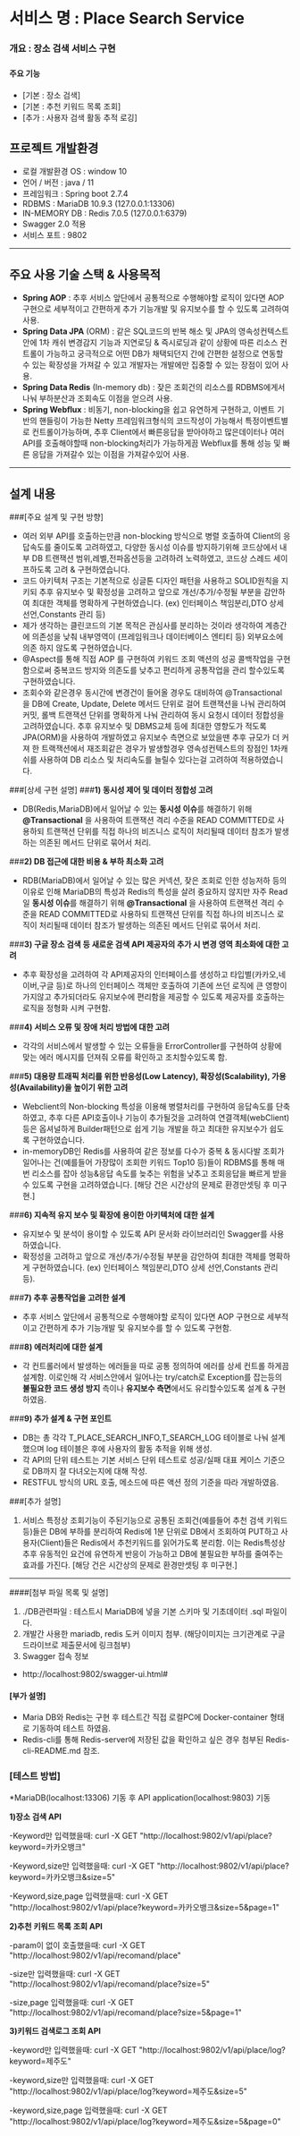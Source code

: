 # 서비스 명 : Place Search Service

### 개요 : 장소 검색 서비스 구현
###
#### 주요 기능
* [기본 : 장소 검색]
* [기본 : 추천 키워드 목록 조회]
* [추가 : 사용자 검색 활동 추적 로깅]


## 프로젝트 개발환경
- 로컬 개발환경 OS : window 10
- 언어 / 버전 : java / 11
- 프레임워크 : Spring boot 2.7.4
- RDBMS : MariaDB 10.9.3 (127.0.0.1:13306)
- IN-MEMORY DB : Redis 7.0.5 (127.0.0.1:6379)
- Swagger 2.0 적용
- 서비스 포트 : 9802
* * *
## 주요 사용 기술 스택 & 사용목적
- **Spring AOP**
 : 추후 서비스 앞단에서 공통적으로 수행해야할 로직이 있다면 AOP 구현으로 세부적이고 간편하게 추가 기능개발 및 유지보수를 할 수 있도록 고려하여 사용.
- **Spring Data JPA** (ORM) : 같은 SQL코드의 반복 해소 및 JPA의 영속성컨텍스트안에 1차 캐쉬 변경감지 기능과 지연로딩 & 즉시로딩과 같이 상황에 따른 리소스 컨트롤이 가능하고 궁극적으로
어떤 DB가 채택되던지 간에 간편한 설정으로 연동할 수 있는 확장성을 가져갈 수 있고 개발자는 개발에만 집중할 수 있는 장점이 있어 사용.
- **Spring Data Redis** (In-memory db) : 잦은 조회건의 리소스를 RDBMS에게서 나눠 부하분산과 조회속도 이점을 얻으려 사용. 
- **Spring Webflux** : 비동기, non-blocking을 쉽고 유연하게 구현하고, 이벤트 기반의 핸들링이 가능한 Netty 프레임워크형식의 코드작성이 가능해서 특정이벤트별로 컨트롤이가능하며,
추후 Client에서 빠른응답을 받아야하고 많은데이터나 여러 API를 호출해야할때 non-blocking처리가 가능하게끔 Webflux를 통해 성능 및 빠른 응답을 가져갈수 있는 이점을 가져갈수있어 사용.
  
* * *
## 설계 내용
###[주요 설계 및 구현 방향]

- 여러 외부 API를 호출하는만큼 non-blocking 방식으로 병렬 호출하여 Client의 응답속도를 줄이도록 고려하였고, 다양한 동시성 이슈를 방지하기위해 코드상에서 내부 DB 트랜잭션 범위,레벨,전파옵션등을 고려하려 노력하였고, 코드상 스레드 세이프하도록 고려 & 구현하였습니다.
- 코드 아키텍처 구조는 기본적으로 싱글톤 디자인 패턴을 사용하고 SOLID원칙을 지키되 추후 유지보수 및 확정성을 고려하고 앞으로 개선/추가/수정될 부분을 감안하여 최대한 객체를 명확하게 구현하였습니다. (ex) 인터페이스 책임분리,DTO 상세 선언,Constants 관리 등)
- 제가 생각하는 클린코드의 기본 목적은 관심사를 분리하는 것이라 생각하여 계층간에 의존성을 낮춰 내부영역이 (프레임워크나 데이터베이스 엔티티 등) 외부요소에 의존 하지 않도록 구현하였습니다.
- @Aspect를 통해 직접 AOP 를 구현하여 키워드 조회 액션의 성공 콜백작업을 구현함으로써 중복코드 방지와 의존도를 낮추고 편리하게 공통작업을 관리 할수있도록 구현하였습니다.
- 조회수와 같은경우 동시간에 변경건이 들어올 경우도 대비하여 @Transactional 을 DB에 Create, Update, Delete 메서드 단위로 걸어 트랜잭션을 나눠 관리하여 커밋, 롤백 트랜잭션 단위를 명확하게 나눠 관리하여 동시 요청시 데이터 정합성을 고려하였습니다.
추후 유지보수 및 DBMS교체 등에 최대한 영향도가 적도록 JPA(ORM)을 사용하여 개발하였고 유지보수 측면으로 보았을땐 추후 규모가 더 커져 한 트랙잭션에서 재조회같은 경우가 발생할경우 영속성컨텍스트의 장점인 1차캐쉬를 사용하여 DB 리소스 및 처리속도를 늘릴수 있다는걸 고려하여 적용하였습니다.

###[상세 구현 설명]
###**1) 동시성 제어 및 데이터 정합성 고려**

- DB(Redis,MariaDB)에서 일어날 수 있는 **동시성 이슈**를 해결하기 위해 **@Transactional** 을 사용하여 트랜잭션 격리 수준을 READ COMMITTED로 사용하되 트랜잭션 단위를 직접
하나의 비즈니스 로직이 처리될때 데이터 참조가 발생하는 의존된 메서드 단위로 묶어서 처리.


###**2) DB 접근에 대한 비용 & 부하 최소화 고려**
- RDB(MariaDB)에서 일어날 수 있는 많은 커넥션, 잦은 조회로 인한 성능저하 등의 이유로 인해 MariaDB의 특성과 Redis의 특성을 살려 중요하지 않지만 자주 Read 일 **동시성 이슈**를 해결하기 위해 **@Transactional** 을 사용하여 트랜잭션 격리 수준을 READ COMMITTED로 사용하되 트랜잭션 단위를 직접
  하나의 비즈니스 로직이 처리될때 데이터 참조가 발생하는 의존된 메서드 단위로 묶어서 처리.


###**3) 구글 장소 검색 등 새로운 검색 API 제공자의 추가 시 변경 영역 최소화에 대한 고려**
- 추후 확장성을 고려하여 각 API제공자의 인터페이스를 생성하고 타입별(카카오,네이버,구글 등)로 하나의 인터페이스 객체만 호출하여 기존에 쓰던 로직에 큰 영향이 가지않고 추가되더라도 유지보수에 편리함을 제공할 수 있도록
  제공자를 호출하는 로직을 정형화 시켜 구현함.

###**4) 서비스 오류 및 장애 처리 방법에 대한 고려**
- 각각의 서비스에서 발생할 수 있는 오류들을 ErrorController를 구현하여 상황에 맞는 에러 메시지를 던져줘 오류를 확인하고 조치할수있도록 함.

###**5) 대용량 트래픽 처리를 위한 반응성(Low Latency), 확장성(Scalability), 가용성(Availability)을 높이기 위한 고려**
- Webclient의 Non-blocking 특성을 이용해 병렬처리를 구현하여 응답속도를 단축하였고, 추후 다른 API호출이나 기능이 추가될것을 고려하여 연결객체(webClient)등은
옵셔널하게 Builder패턴으로 쉽게 기능 개발을 하고 최대한 유지보수가 쉽도록 구현하였습니다.
- in-memoryDB인 Redis를 사용하여 같은 정보를 다수가 중복 & 동시다발 조회가 일어나는 건(예를들어 가장많이 조회한 키워드 Top10 등)들이 RDBMS를 통해 매번 리소스를 잡아 
성능&응답 속도를 늦추는 위험을 낮추고 조회응답을 빠르게 받을수 있도록 구현을 고려하였습니다. [해당 건은 시간상의 문제로 환경만셋팅 후 미구현.]


###**6) 지속적 유지 보수 및 확장에 용이한 아키텍처에 대한 설계**
- 유지보수 및 분석이 용이할 수 있도록 API 문서화 라이브러리인 Swagger를 사용하였습니다. 
- 확정성을 고려하고 앞으로 개선/추가/수정될 부분을 감안하여 최대한 객체를 명확하게 구현하였습니다. (ex) 인터페이스 책임분리,DTO 상세 선언,Constants 관리 등).


###**7) 추후 공통작업을 고려한 설계**
- 추후 서비스 앞단에서 공통적으로 수행해야할 로직이 있다면 AOP 구현으로 세부적이고 간편하게 추가 기능개발 및 유지보수를 할 수 있도록 구현함.

###**8) 에러처리에 대한 설계**
- 각 컨트롤러에서 발생하는 에러들을 따로 공통 정의하여 에러를 상세 컨트롤 하게끔 설계함. 이로인해 각 서비스안에서 일어나는 try/catch로 Exception를 잡는등의
**불필요한 코드 생성 방지** 측이나 **유지보수 측면**에서도 유리할수있도록 설계 & 구현하였음.

###**9) 추가 설계 & 구현 포인트**
- DB는 총 각각 T_PLACE_SEARCH_INFO,T_SEARCH_LOG 테이블로 나눠 설계했으며 log 테이블은 후에 사용자의 활동 추적을 위해 생성.
- 각 API의 단위 테스트는 기본 서비스 단위 테스트로 성공/실패 대표 케이스 기준으로 DB까지 잘 다녀오는지에 대해 작성.
- RESTFUL 방식의 URL 호출, 메소드에 따른 액션 정의 기준을 따라 개발하였음.
  
  


###[추가 설명]
1) 서비스 특정상 조회기능이 주된기능으로 공통된 조회건(예를들어 추천 검색 키워드 등)들은 DB에 부하를 분리하여 Redis에 1분 단위로 DB에서 조회하여 PUT하고
사용자(Client)들은 Redis에서 추천키워드를 읽어가도록 분리함. 이는 Redis특성상 추후 유동적인 요건에 유연하게 반응이 가능하고 DB에 불필요한 부하를 줄여주는 효과를 가진다.
[해당 건은 시간상의 문제로 환경만셋팅 후 미구현.]

* * *
####[첨부 파일 목록 및 설명]
1. ./DB관련파일 : 테스트시 MariaDB에 넣을 기본 스키마 및 기초데이터 .sql 파일이다.
2. 개발간 사용한 mariadb, redis 도커 이미지 첨부. (해당이미지는 크기관계로 구글드라이브로 제출문서에 링크첨부)
3. Swagger 접속 정보
- http://localhost:9802/swagger-ui.html#

#### [부가 설명]
- Maria DB와 Redis는 구현 후 테스트간 직접 로컬PC에 Docker-container 형태로 기동하여 테스트 하였음.
- Redis-cli를 통해 Redis-server에 저장된 값을 확인하고 싶은 경우 첨부된 Redis-cli-README.md 참조.


### [테스트 방법]
*MariaDB(localhost:13306) 기동 후 API application(localhost:9803) 기동


**1)장소 검색 API** 


-Keyword만 입력했을때:
  curl -X GET "http://localhost:9802/v1/api/place?keyword=카카오뱅크"


-Keyword,size만 입력했을때:
 curl -X GET "http://localhost:9802/v1/api/place?keyword=카카오뱅크&size=5"


-Keyword,size,page 입력했을때:
curl -X GET "http://localhost:9802/v1/api/place?keyword=카카오뱅크&size=5&page=1"

**2)추천 키워드 목록 조회 API**

-param이 없이 호출했을때:
 curl -X GET "http://localhost:9802/v1/api/recomand/place"
 
 
-size만 입력했을때:
 curl -X GET "http://localhost:9802/v1/api/recomand/place?size=5"
 
 
-size,page 입력했을때:
 curl -X GET "http://localhost:9802/v1/api/recomand/place?size=5&page=1"

**3)키워드 검색로그 조회 API**


 -keyword만 입력했을때:
 curl -X GET "http://localhost:9802/v1/api/place/log?keyword=제주도"
 
 
-keyword,size만 입력했을때:
 curl -X GET "http://localhost:9802/v1/api/place/log?keyword=제주도&size=5"
 
 
-keyword,size,page 입력했을때:
 curl -X GET "http://localhost:9802/v1/api/place/log?keyword=제주도&size=5&page=0"
 

